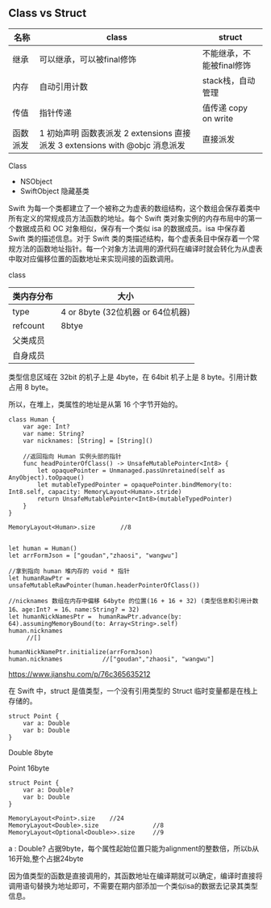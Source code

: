 ## Class vs Struct 



| 名称     | class                                                        | struct                    |
| -------- | ------------------------------------------------------------ | ------------------------- |
| 继承     | 可以继承，可以被final修饰                                    | 不能继承，不能被final修饰 |
| 内存     | 自动引用计数                                                 | stack栈，自动管理         |
| 传值     | 指针传递                                                     | 值传递 copy on write      |
| 函数派发 | 1 初始声明 函数表派发 2 extensions 直接派发 3 extensions with @objc 消息派发 | 直接派发                  |

Class 

* NSObject 
* SwiftObject 隐藏基类

Swift 为每一个类都建立了一个被称之为虚表的数组结构，这个数组会保存着类中所有定义的常规成员方法函数的地址。每个 Swift 类对象实例的内存布局中的第一个数据成员和 OC 对象相似，保存有一个类似 isa 的数据成员。isa 中保存着 Swift 类的描述信息。对于 Swift 类的类描述结构，每个虚表条目中保存着一个常规方法的函数地址指针。每一个对象方法调用的源代码在编译时就会转化为从虚表中取对应偏移位置的函数地址来实现间接的函数调用。



class

| 类内存分布 | 大小                              |
| ---------- | --------------------------------- |
| type       | 4 or 8byte (32位机器 or 64位机器) |
| refcount   | 8btye                             |
| 父类成员   |                                   |
| 自身成员   |                                   |

类型信息区域在 32bit 的机子上是 4byte，在 64bit 机子上是 8 byte。引用计数占用 8 byte。

所以，在堆上，类属性的地址是从第 16 个字节开始的。

```
class Human {
    var age: Int?
    var name: String?
    var nicknames: [String] = [String]()

    //返回指向 Human 实例头部的指针
    func headPointerOfClass() -> UnsafeMutablePointer<Int8> {
        let opaquePointer = Unmanaged.passUnretained(self as AnyObject).toOpaque()
        let mutableTypedPointer = opaquePointer.bindMemory(to: Int8.self, capacity: MemoryLayout<Human>.stride)        
        return UnsafeMutablePointer<Int8>(mutableTypedPointer)
    }
}

MemoryLayout<Human>.size       //8


let human = Human()
let arrFormJson = ["goudan","zhaosi", "wangwu"]

//拿到指向 human 堆内存的 void * 指针
let humanRawPtr = unsafeMutableRawPointer(human.headerPointerOfClass())

//nicknames 数组在内存中偏移 64byte 的位置(16 + 16 + 32) (类型信息和引用计数 16、age:Int? = 16、name:String? = 32)
let humanNickNamesPtr =  humanRawPtr.advance(by: 64).assumingMemoryBound(to: Array<String>.self)
human.nicknames      
     //[]

humanNickNamePtr.initialize(arrFormJson)
human.nicknames           //["goudan","zhaosi", "wangwu"]
```





https://www.jianshu.com/p/76c365635212



在 Swift 中，struct 是值类型，一个没有引用类型的 Struct 临时变量都是在栈上存储的。

```
struct Point {
    var a: Double
    var b: Double
}
```

Double 8byte

Point 16byte



```
struct Point {
    var a: Double?
    var b: Double
}

MemoryLayout<Point>.size    //24
MemoryLayout<Double>.size               //8
MemoryLayout<Optional<Double>>.size     //9
```

a : Double? 占据9byte，每个属性起始位置只能为alignment的整数倍，所以b从16开始,整个占据24byte

因为值类型的函数是直接调用的，其函数地址在编译期就可以确定，编译时直接将调用语句替换为地址即可，不需要在期内部添加一个类似isa的数据去记录其类型信息。